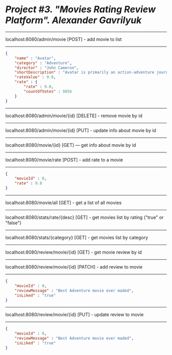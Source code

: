 # _*Project #3. "Movies Rating Review Platform". Alexander Gavrilyuk*_

***
localhost:8080/admin/movie [POST] -  add movie to list
***
```json
{
	"name" : "Avatar",
	"category" : "Adventure",
	"director" : "John Cameron",
	"shortDescription" : "Avatar is primarily an action-adventure journey of self-discovery, in the context of imperialism and deep ecology",
	"rateValue" : 9.0,
	"rate" : {  
        "rate" : 9.0,  
        "countOfVotes" : 9856  
    }  
}
```
***
localhost:8080/admin/movie/{id} [DELETE] - remove movie by id
***
localhost:8080/admin/movie/{id} [PUT] - update info about movie by id
***
localhost:8080/movie/{id} [GET] — get info about movie by id
***
localhost:8080/movie/rate [POST] - add rate to a movie
***
```json
{    
    "movieId" : 0,    
    "rate" : 9.8    
}   
```
***
localhost:8080/movie/all [GET] - get a list of all movies
***
localhost:8080/stats/rate/{desc} [GET] - get movies list by rating ("true" or "false")
***
localhost:8080/stats/{category} [GET] - get movies list by category
***
localhost:8080/review/movie/{id} [GET] - get movie review by id
***
localhost:8080/review/movie/{id} [PATCH] - add review to movie
***
```json
{
	"movieId" : 0,
	"reviewMessage" : "Best Adventure movie ever maded",
	"isLiked" : "true"  
}
```
***
localhost:8080/review/movie/{id} [PUT] - update review to movie
***
```json
{
	"movieId" : 0,
	"reviewMessage" : "Best Adventure movie ever maded",
	"isLiked" : "true"  
}
```


